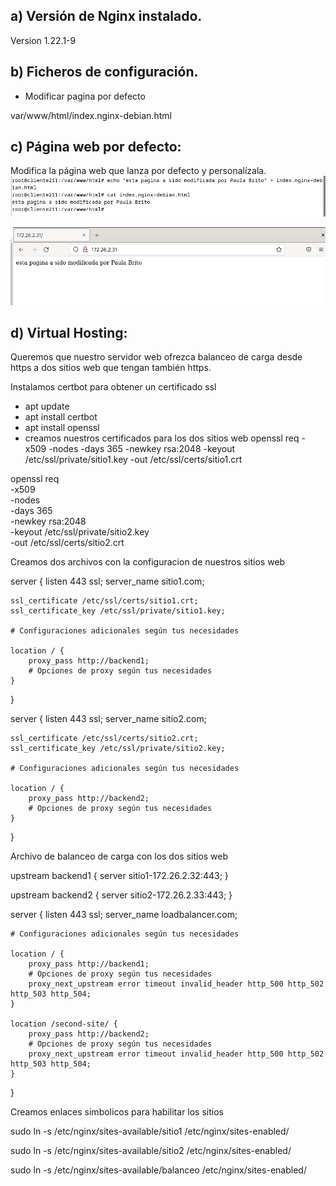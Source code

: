 ## a) Versión de Nginx instalado.
Version 1.22.1-9
## b) Ficheros de configuración.
- Modificar pagina por defecto

var/www/html/index.nginx-debian.html

## c) Página web por defecto:

Modifica la página web que lanza por defecto y personalízala.
![image](pagina.png)

![image](navegador.png)


## d) Virtual Hosting:
Queremos que nuestro servidor web ofrezca balanceo de carga desde https  a dos sitios web que tengan también https.
 
Instalamos certbot para obtener un certificado ssl
- apt update
- apt install certbot
- apt install openssl
- creamos nuestros certificados para los dos sitios web
openssl req -x509 -nodes -days 365 -newkey rsa:2048 -keyout /etc/ssl/private/sitio1.key -out /etc/ssl/certs/sitio1.crt

openssl req \
-x509 \
-nodes \
-days 365 \
-newkey rsa:2048 \
-keyout /etc/ssl/private/sitio2.key \
-out /etc/ssl/certs/sitio2.crt

Creamos dos archivos con la configuracion de nuestros sitios web

server {
    listen 443 ssl;
    server_name sitio1.com;

    ssl_certificate /etc/ssl/certs/sitio1.crt;
    ssl_certificate_key /etc/ssl/private/sitio1.key;

    # Configuraciones adicionales según tus necesidades

    location / {
        proxy_pass http://backend1;
        # Opciones de proxy según tus necesidades
    }
}

server {
    listen 443 ssl;
    server_name sitio2.com;

    ssl_certificate /etc/ssl/certs/sitio2.crt;
    ssl_certificate_key /etc/ssl/private/sitio2.key;

    # Configuraciones adicionales según tus necesidades

    location / {
        proxy_pass http://backend2;
        # Opciones de proxy según tus necesidades
    }
}

Archivo de balanceo de carga con los dos sitios web
                             
upstream backend1 {
    server sitio1-172.26.2.32:443;
}

upstream backend2 {
    server sitio2-172.26.2.33:443;
}

server {
    listen 443 ssl;
    server_name loadbalancer.com;

    # Configuraciones adicionales según tus necesidades

    location / {
        proxy_pass http://backend1;
        # Opciones de proxy según tus necesidades
        proxy_next_upstream error timeout invalid_header http_500 http_502 http_503 http_504;
    }

    location /second-site/ {
        proxy_pass http://backend2;
        # Opciones de proxy según tus necesidades
        proxy_next_upstream error timeout invalid_header http_500 http_502 http_503 http_504;
    }
}

Creamos enlaces simbolicos para habilitar los sitios

sudo ln -s /etc/nginx/sites-available/sitio1 /etc/nginx/sites-enabled/

sudo ln -s /etc/nginx/sites-available/sitio2 /etc/nginx/sites-enabled/

sudo ln -s /etc/nginx/sites-available/balanceo /etc/nginx/sites-enabled/

